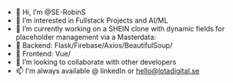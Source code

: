 - 👋 Hi, I’m @SE-RobinS
- 👀 I’m interested in Fullstack Projects and AI/ML
- 🌱 I’m currently working on a SHEIN clone with dynamic fields for placeholder management via a Masterdata:
- 🌱 Backend: Flask/Firebase/Axios/BeautifulSoup/
- 🌱 Frontend: Vue/     
- 💞️ I’m looking to collaborate with other developers
- 📫 I'm always available @ linkedIn or hello@lotadigital.se

<!---
SE-RobinS/SE-RobinS is a ✨ special ✨ repository because its `README.md` (this file) appears on your GitHub profile.
You can click the Preview link to take a look at your changes.
--->
